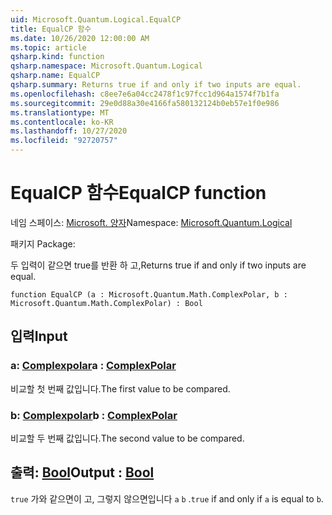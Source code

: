 ```yaml
---
uid: Microsoft.Quantum.Logical.EqualCP
title: EqualCP 함수
ms.date: 10/26/2020 12:00:00 AM
ms.topic: article
qsharp.kind: function
qsharp.namespace: Microsoft.Quantum.Logical
qsharp.name: EqualCP
qsharp.summary: Returns true if and only if two inputs are equal.
ms.openlocfilehash: c8ee7e6a04cc2478f1c97fcc1d964a1574f7b1fa
ms.sourcegitcommit: 29e0d88a30e4166fa580132124b0eb57e1f0e986
ms.translationtype: MT
ms.contentlocale: ko-KR
ms.lasthandoff: 10/27/2020
ms.locfileid: "92720757"
---
```

# <a name="equalcp-function"></a><span data-ttu-id="a1520-102">EqualCP 함수</span><span class="sxs-lookup"><span data-stu-id="a1520-102">EqualCP function</span></span>

<span data-ttu-id="a1520-103">네임 스페이스: [Microsoft. 양자](xref:Microsoft.Quantum.Logical)</span><span class="sxs-lookup"><span data-stu-id="a1520-103">Namespace: [Microsoft.Quantum.Logical](xref:Microsoft.Quantum.Logical)</span></span>

<span data-ttu-id="a1520-104">패키지 [](https://nuget.org/packages/)</span><span class="sxs-lookup"><span data-stu-id="a1520-104">Package: [](https://nuget.org/packages/)</span></span>


<span data-ttu-id="a1520-105">두 입력이 같으면 true를 반환 하 고,</span><span class="sxs-lookup"><span data-stu-id="a1520-105">Returns true if and only if two inputs are equal.</span></span>

```qsharp
function EqualCP (a : Microsoft.Quantum.Math.ComplexPolar, b : Microsoft.Quantum.Math.ComplexPolar) : Bool
```


## <a name="input"></a><span data-ttu-id="a1520-106">입력</span><span class="sxs-lookup"><span data-stu-id="a1520-106">Input</span></span>

### <a name="a--complexpolar"></a><span data-ttu-id="a1520-107">a: [Complexpolar](xref:Microsoft.Quantum.Math.ComplexPolar)</span><span class="sxs-lookup"><span data-stu-id="a1520-107">a : [ComplexPolar](xref:Microsoft.Quantum.Math.ComplexPolar)</span></span>

<span data-ttu-id="a1520-108">비교할 첫 번째 값입니다.</span><span class="sxs-lookup"><span data-stu-id="a1520-108">The first value to be compared.</span></span>


### <a name="b--complexpolar"></a><span data-ttu-id="a1520-109">b: [Complexpolar](xref:Microsoft.Quantum.Math.ComplexPolar)</span><span class="sxs-lookup"><span data-stu-id="a1520-109">b : [ComplexPolar](xref:Microsoft.Quantum.Math.ComplexPolar)</span></span>

<span data-ttu-id="a1520-110">비교할 두 번째 값입니다.</span><span class="sxs-lookup"><span data-stu-id="a1520-110">The second value to be compared.</span></span>



## <a name="output--bool"></a><span data-ttu-id="a1520-111">출력: [Bool](xref:microsoft.quantum.lang-ref.bool)</span><span class="sxs-lookup"><span data-stu-id="a1520-111">Output : [Bool](xref:microsoft.quantum.lang-ref.bool)</span></span>

<span data-ttu-id="a1520-112">`true` 가와 같으면이 고, 그렇지 않으면입니다 `a` `b` .</span><span class="sxs-lookup"><span data-stu-id="a1520-112">`true` if and only if `a` is equal to `b`.</span></span>